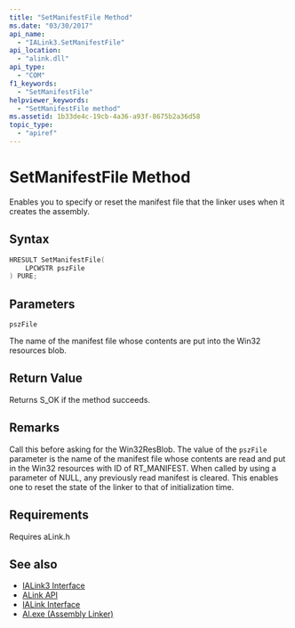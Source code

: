 ```yaml
---
title: "SetManifestFile Method"
ms.date: "03/30/2017"
api_name: 
  - "IALink3.SetManifestFile"
api_location: 
  - "alink.dll"
api_type: 
  - "COM"
f1_keywords: 
  - "SetManifestFile"
helpviewer_keywords: 
  - "SetManifestFile method"
ms.assetid: 1b33de4c-19cb-4a36-a93f-8675b2a36d58
topic_type: 
  - "apiref"
---
```

# SetManifestFile Method

Enables you to specify or reset the manifest file that the linker uses when it creates the assembly.  
  
## Syntax  
  
```cpp  
HRESULT SetManifestFile(  
    LPCWSTR pszFile  
) PURE;  
```  
  
## Parameters  

 `pszFile`  
  
 The name of the manifest file whose contents are put into the Win32 resources blob.  
  
## Return Value  

 Returns S_OK if the method succeeds.  
  
## Remarks  

 Call this before asking for the Win32ResBlob. The value of the `pszFile` parameter is the name of the manifest file whose contents are read and put in the Win32 resources with ID of RT_MANIFEST. When called by using a parameter of NULL, any previously read manifest is cleared. This enables one to reset the state of the linker to that of initialization time.  
  
## Requirements  

 Requires aLink.h  
  
## See also

- [IALink3 Interface](ialink3-interface.md)
- [ALink API](index.md)
- [IALink Interface](ialink-interface.md)
- [Al.exe (Assembly Linker)](../../tools/al-exe-assembly-linker.md)
